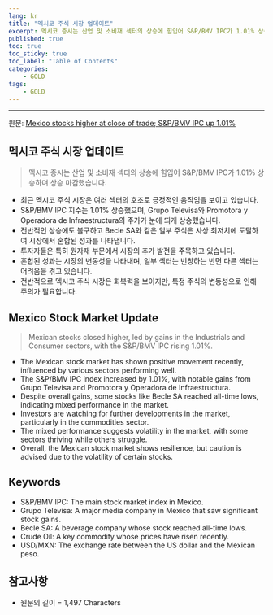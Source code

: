 ```yaml
---
lang: kr
title: "멕시코 주식 시장 업데이트"
excerpt: 멕시코 증시는 산업 및 소비재 섹터의 상승에 힘입어 S&P/BMV IPC가 1.01% 상승하며 상승 마감했습니다.
published: true
toc: true
toc_sticky: true
toc_label: "Table of Contents"
categories:
    - GOLD
tags:
    - GOLD
---
```


---

  원문: [Mexico stocks higher at close of trade; S&P/BMV IPC up 1.01%](https://www.investing.com/news/stock-market-news/mexico-stocks-higher-at-close-of-trade-spbmv-ipc-up-101-3801406)

## 멕시코 주식 시장 업데이트

> 멕시코 증시는 산업 및 소비재 섹터의 상승에 힘입어 S&P/BMV IPC가 1.01% 상승하며 상승 마감했습니다.


- 최근 멕시코 주식 시장은 여러 섹터의 호조로 긍정적인 움직임을 보이고 있습니다.
- S&P/BMV IPC 지수는 1.01% 상승했으며, Grupo Televisa와 Promotora y Operadora de Infraestructura의 주가가 눈에 띄게 상승했습니다.
- 전반적인 상승에도 불구하고 Becle SA와 같은 일부 주식은 사상 최저치에 도달하여 시장에서 혼합된 성과를 나타냅니다.
- 투자자들은 특히 원자재 부문에서 시장의 추가 발전을 주목하고 있습니다.
- 혼합된 성과는 시장의 변동성을 나타내며, 일부 섹터는 번창하는 반면 다른 섹터는 어려움을 겪고 있습니다.
- 전반적으로 멕시코 주식 시장은 회복력을 보이지만, 특정 주식의 변동성으로 인해 주의가 필요합니다.

## Mexico Stock Market Update

> Mexican stocks closed higher, led by gains in the Industrials and Consumer sectors, with the S&P/BMV IPC rising 1.01%.


- The Mexican stock market has shown positive movement recently, influenced by various sectors performing well.
- The S&P/BMV IPC index increased by 1.01%, with notable gains from Grupo Televisa and Promotora y Operadora de Infraestructura.
- Despite overall gains, some stocks like Becle SA reached all-time lows, indicating mixed performance in the market.
- Investors are watching for further developments in the market, particularly in the commodities sector.
- The mixed performance suggests volatility in the market, with some sectors thriving while others struggle.
- Overall, the Mexican stock market shows resilience, but caution is advised due to the volatility of certain stocks.

## Keywords

- S&P/BMV IPC: The main stock market index in Mexico.
- Grupo Televisa: A major media company in Mexico that saw significant stock gains.
- Becle SA: A beverage company whose stock reached all-time lows.
- Crude Oil: A key commodity whose prices have risen recently.
- USD/MXN: The exchange rate between the US dollar and the Mexican peso.

## 참고사항

- 원문의 길이 = 1,497 Characters

